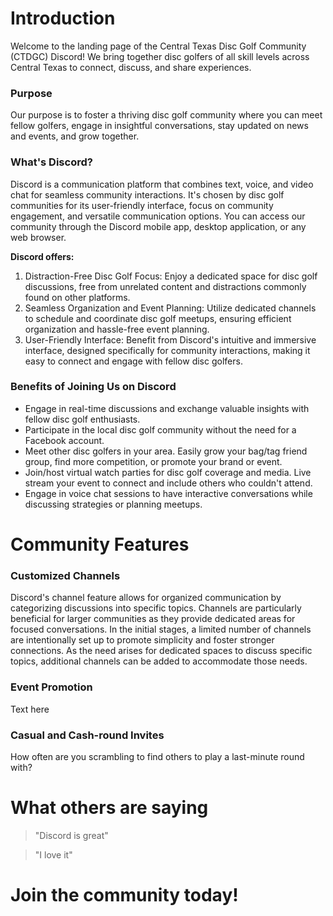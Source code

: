 # Introduction
Welcome to the landing page of the Central Texas Disc Golf Community (CTDGC) Discord! We bring together disc golfers of all skill levels across Central Texas to connect, discuss, and share experiences.

### Purpose
Our purpose is to foster a thriving disc golf community where you can meet fellow golfers, engage in insightful conversations, stay updated on news and events, and grow together.

### What's Discord?
Discord is a communication platform that combines text, voice, and video chat for seamless community interactions. It's chosen by disc golf communities for its user-friendly interface, focus on community engagement, and versatile communication options. You can access our community through the Discord mobile app, desktop application, or any web browser.

**Discord offers:**

1. Distraction-Free Disc Golf Focus: Enjoy a dedicated space for disc golf discussions, free from unrelated content and distractions commonly found on other platforms.
2. Seamless Organization and Event Planning: Utilize dedicated channels to schedule and coordinate disc golf meetups, ensuring efficient organization and hassle-free event planning.
3. User-Friendly Interface: Benefit from Discord's intuitive and immersive interface, designed specifically for community interactions, making it easy to connect and engage with fellow disc golfers.

### Benefits of Joining Us on Discord

* Engage in real-time discussions and exchange valuable insights with fellow disc golf enthusiasts. 
* Participate in the local disc golf community without the need for a Facebook account.
* Meet other disc golfers in your area. Easily grow your bag/tag friend group, find more competition, or promote your brand or event.  
* Join/host virtual watch parties for disc golf coverage and media. Live stream your event to connect and include others who couldn't attend.
* Engage in voice chat sessions to have interactive conversations while discussing strategies or planning meetups.

# Community Features

### Customized Channels
Discord's channel feature allows for organized communication by categorizing discussions into specific topics. Channels are particularly beneficial for larger communities as they provide dedicated areas for focused conversations. In the initial stages, a limited number of channels are intentionally set up to promote simplicity and foster stronger connections. As the need arises for dedicated spaces to discuss specific topics, additional channels can be added to accommodate those needs.

### Event Promotion
Text here

### Casual and Cash-round Invites
How often are you scrambling to find others to play a last-minute round with? 

# What others are saying

> "Discord is great"

> "I love it"

# Join the community today!
